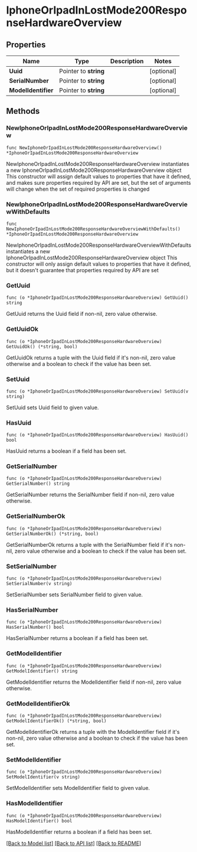 # IphoneOrIpadInLostMode200ResponseHardwareOverview

## Properties

Name | Type | Description | Notes
------------ | ------------- | ------------- | -------------
**Uuid** | Pointer to **string** |  | [optional] 
**SerialNumber** | Pointer to **string** |  | [optional] 
**ModelIdentifier** | Pointer to **string** |  | [optional] 

## Methods

### NewIphoneOrIpadInLostMode200ResponseHardwareOverview

`func NewIphoneOrIpadInLostMode200ResponseHardwareOverview() *IphoneOrIpadInLostMode200ResponseHardwareOverview`

NewIphoneOrIpadInLostMode200ResponseHardwareOverview instantiates a new IphoneOrIpadInLostMode200ResponseHardwareOverview object
This constructor will assign default values to properties that have it defined,
and makes sure properties required by API are set, but the set of arguments
will change when the set of required properties is changed

### NewIphoneOrIpadInLostMode200ResponseHardwareOverviewWithDefaults

`func NewIphoneOrIpadInLostMode200ResponseHardwareOverviewWithDefaults() *IphoneOrIpadInLostMode200ResponseHardwareOverview`

NewIphoneOrIpadInLostMode200ResponseHardwareOverviewWithDefaults instantiates a new IphoneOrIpadInLostMode200ResponseHardwareOverview object
This constructor will only assign default values to properties that have it defined,
but it doesn't guarantee that properties required by API are set

### GetUuid

`func (o *IphoneOrIpadInLostMode200ResponseHardwareOverview) GetUuid() string`

GetUuid returns the Uuid field if non-nil, zero value otherwise.

### GetUuidOk

`func (o *IphoneOrIpadInLostMode200ResponseHardwareOverview) GetUuidOk() (*string, bool)`

GetUuidOk returns a tuple with the Uuid field if it's non-nil, zero value otherwise
and a boolean to check if the value has been set.

### SetUuid

`func (o *IphoneOrIpadInLostMode200ResponseHardwareOverview) SetUuid(v string)`

SetUuid sets Uuid field to given value.

### HasUuid

`func (o *IphoneOrIpadInLostMode200ResponseHardwareOverview) HasUuid() bool`

HasUuid returns a boolean if a field has been set.

### GetSerialNumber

`func (o *IphoneOrIpadInLostMode200ResponseHardwareOverview) GetSerialNumber() string`

GetSerialNumber returns the SerialNumber field if non-nil, zero value otherwise.

### GetSerialNumberOk

`func (o *IphoneOrIpadInLostMode200ResponseHardwareOverview) GetSerialNumberOk() (*string, bool)`

GetSerialNumberOk returns a tuple with the SerialNumber field if it's non-nil, zero value otherwise
and a boolean to check if the value has been set.

### SetSerialNumber

`func (o *IphoneOrIpadInLostMode200ResponseHardwareOverview) SetSerialNumber(v string)`

SetSerialNumber sets SerialNumber field to given value.

### HasSerialNumber

`func (o *IphoneOrIpadInLostMode200ResponseHardwareOverview) HasSerialNumber() bool`

HasSerialNumber returns a boolean if a field has been set.

### GetModelIdentifier

`func (o *IphoneOrIpadInLostMode200ResponseHardwareOverview) GetModelIdentifier() string`

GetModelIdentifier returns the ModelIdentifier field if non-nil, zero value otherwise.

### GetModelIdentifierOk

`func (o *IphoneOrIpadInLostMode200ResponseHardwareOverview) GetModelIdentifierOk() (*string, bool)`

GetModelIdentifierOk returns a tuple with the ModelIdentifier field if it's non-nil, zero value otherwise
and a boolean to check if the value has been set.

### SetModelIdentifier

`func (o *IphoneOrIpadInLostMode200ResponseHardwareOverview) SetModelIdentifier(v string)`

SetModelIdentifier sets ModelIdentifier field to given value.

### HasModelIdentifier

`func (o *IphoneOrIpadInLostMode200ResponseHardwareOverview) HasModelIdentifier() bool`

HasModelIdentifier returns a boolean if a field has been set.


[[Back to Model list]](../README.md#documentation-for-models) [[Back to API list]](../README.md#documentation-for-api-endpoints) [[Back to README]](../README.md)


